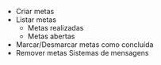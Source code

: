 - Criar metas
- Listar metas
  - Metas realizadas
  - Metas abertas
- Marcar/Desmarcar metas como concluída
- Remover metas
Sistemas de mensagens